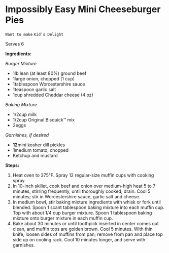# Impossibly Easy Mini Cheeseburger Pies

`Want to make` `Kid’s Delight`

Serves 6

**Ingredients:**

_Burger Mixture_

- 1lb lean (at least 80%) ground beef
- 1large onion, chopped (1 cup)
- 1tablespoon Worcestershire sauce
- 1teaspoon garlic salt
- 1cup shredded Cheddar cheese (4 oz)

_Baking Mixture_

- 1/2cup milk
- 1/2cup Original Bisquick™ mix
- 2eggs

_Garnishes, if desired_

- **12**mini kosher dill pickles
- **1**medium tomato, chopped
- Ketchup and mustard

**Steps:**

1. Heat oven to 375°F. Spray 12 regular-size muffin cups with cooking spray. 
2. In 10-inch skillet, cook beef and onion over medium-high heat 5 to 7 minutes, stirring frequently, until thoroughly cooked; drain. Cool 5 minutes; stir in Worcestershire sauce, garlic salt and cheese.
3. In medium bowl, stir baking mixture ingredients with whisk or fork until blended. Spoon 1 scant tablespoon baking mixture into each muffin cup. Top with about 1/4 cup burger mixture. Spoon 1 tablespoon baking mixture onto burger mixture in each muffin cup.
4. Bake about 30 minutes or until toothpick inserted in center comes out clean, and muffin tops are golden brown. Cool 5 minutes. With thin knife, loosen sides of muffins from pan; remove from pan and place top side up on cooling rack. Cool 10 minutes longer, and serve with garnishes.
